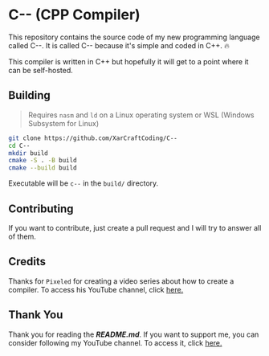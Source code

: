 # C-- (CPP Compiler)

This repository contains the source code of my new programming language called C--.
It is called C-- because it's simple and coded in C++. 🔥

This compiler is written in C++ but hopefully it will get to a point where it can be self-hosted.

## Building

> Requires `nasm` and `ld` on a Linux operating system or WSL (Windows Subsystem for Linux)

```bash
git clone https://github.com/XarCraftCoding/C--
cd C--
mkdir build
cmake -S . -B build
cmake --build build
```

Executable will be `c--` in the `build/` directory.

## Contributing

If you want to contribute, just create a pull request and I will try to answer all of them.

## Credits

Thanks for `Pixeled` for creating a video series about how to create a compiler. To access his YouTube channel, click [here.](https://www.youtube.com/@pixeled-yt)

## Thank You

Thank you for reading the **_README.md_**.
If you want to support me, you can consider following my YouTube channel. To access it, click [here.](https://www.youtube.com/@xarcraft2021)
